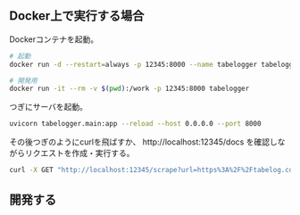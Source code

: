 
## Docker上で実行する場合

Dockerコンテナを起動。

```bash
# 起動
docker run -d --restart=always -p 12345:8000 --name tabelogger tabelogger 

# 開発用
docker run -it --rm -v $(pwd):/work -p 12345:8000 tabelogger
```

つぎにサーバを起動。

```bash
uvicorn tabelogger.main:app --reload --host 0.0.0.0 --port 8000
```

その後つぎのようにcurlを飛ばすか、 http://localhost:12345/docs を確認しながらリクエストを作成・実行する。


```bash
curl -X GET "http://localhost:12345/scrape?url=https%3A%2F%2Ftabelog.com%2Ftokyo%2FA1315%2FA131501%2FR1644%2FrstLst%2F1%2F%3Fsvd%3D20200313%26svt%3D1900%26svps%3D2&limit_page_count=1" 
```

## 開発する
